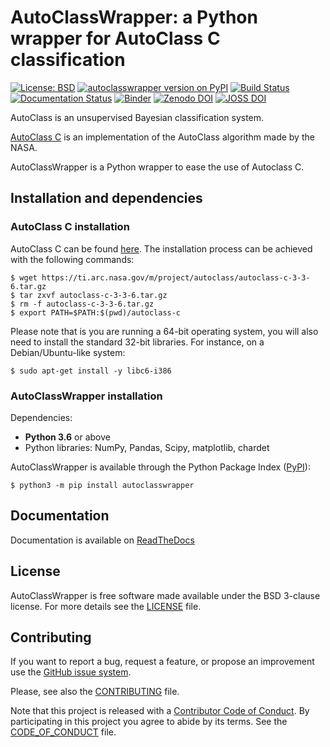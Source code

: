 # AutoClassWrapper: a Python wrapper for AutoClass C classification

[![License: BSD](https://img.shields.io/badge/License-BSD-blue.svg)](https://opensource.org/licenses/BSD-3-Clause)   [![autoclasswrapper version on PyPI](https://badge.fury.io/py/autoclasswrapper.svg)](https://pypi.python.org/pypi/autoclasswrapper)   [![Build Status](https://travis-ci.org/pierrepo/autoclasswrapper.svg?branch=master)](https://travis-ci.org/pierrepo/autoclasswrapper)
[![Documentation Status](https://readthedocs.org/projects/autoclasswrapper/badge/?version=latest)](https://autoclasswrapper.readthedocs.io/en/latest/?badge=latest)
[![Binder](https://mybinder.org/badge_logo.svg)](https://mybinder.org/v2/gh/pierrepo/autoclasswrapper/master?filepath=notebooks)
[![Zenodo DOI](https://zenodo.org/badge/DOI/10.5281/zenodo.2527058.svg)](https://doi.org/10.5281/zenodo.2527058)
[![JOSS DOI](http://joss.theoj.org/papers/10.21105/joss.01390/status.svg)](https://doi.org/10.21105/joss.01390)


AutoClass is an unsupervised Bayesian classification system.

[AutoClass C](https://ti.arc.nasa.gov/tech/rse/synthesis-projects-applications/autoclass/autoclass-c/) is an implementation of the AutoClass algorithm made by the NASA.

AutoClassWrapper is a Python wrapper to ease the use of Autoclass C.


## Installation and dependencies


### AutoClass C installation 

AutoClass C can be found [here](https://ti.arc.nasa.gov/tech/rse/synthesis-projects-applications/autoclass/autoclass-c/). The installation process can be achieved with the following commands:
```
$ wget https://ti.arc.nasa.gov/m/project/autoclass/autoclass-c-3-3-6.tar.gz
$ tar zxvf autoclass-c-3-3-6.tar.gz
$ rm -f autoclass-c-3-3-6.tar.gz
$ export PATH=$PATH:$(pwd)/autoclass-c
```

Please note that is you are running a 64-bit operating system, you will also need to install the standard 32-bit libraries. For instance, on a Debian/Ubuntu-like system:
```
$ sudo apt-get install -y libc6-i386
```


### AutoClassWrapper installation 

Dependencies:

- **Python 3.6** or above
- Python libraries: NumPy, Pandas, Scipy, matplotlib, chardet

AutoClassWrapper is available through the Python Package Index ([PyPI](https://pypi.org/)):

```
$ python3 -m pip install autoclasswrapper
```


## Documentation

Documentation is available on [ReadTheDocs](https://autoclasswrapper.readthedocs.io/en/latest/)


## License

AutoClassWrapper is free software made available under the BSD 3-clause license. For more details see the [LICENSE](LICENSE.txt) file.


## Contributing

If you want to report a bug, request a feature, or propose an improvement use the [GitHub issue system](https://github.com/pierrepo/autoclasswrapper/issues/).

Please, see also the [CONTRIBUTING](CONTRIBUTING.md) file.

Note that this project is released with a [Contributor Code of
Conduct](http://contributor-covenant.org/). By participating in this project you
agree to abide by its terms. See the [CODE_OF_CONDUCT](CODE_OF_CONDUCT.md) file.
